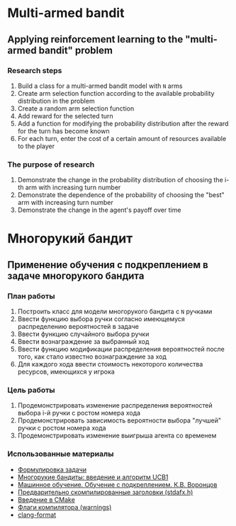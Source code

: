 ﻿# Multi-armed bandit
## Applying reinforcement learning to the "multi-armed bandit" problem
### Research steps
1. Build a class for a multi-armed bandit model with `N` arms
1. Create arm selection function according to the available probability distribution in the problem
1. Create a random arm selection function
1. Add reward for the selected turn
1. Add a function for modifying the probability distribution after the reward for the turn has become known
1. For each turn, enter the cost of a certain amount of resources available to the player

### The purpose of research
1. Demonstrate the change in the probability distribution of choosing the i-th arm with increasing turn number
1. Demonstrate the dependence of the probability of choosing the "best" arm with increasing turn number
1. Demonstrate the change in the agent's payoff over time


# Многорукий бандит
## Применение обучения с подкреплением в задаче многорукого бандита
### План работы
1. Построить класс для модели многорукого бандита с `N` ручками
1. Ввести функцию выбора ручки согласно имеющемуся распределению вероятностей в задаче
1. Ввести функцию случайного выбора ручки
1. Ввести вознаграждение за выбранный ход
1. Ввести функцию модификации распределения вероятностей после того, как стало известно вознаграждение за ход
1. Для каждого хода ввести стоимость некоторого количества ресурсов, имеющихся у игрока

### Цель работы
1. Продемонстрировать изменение распределения вероятностей выбора i-й ручки с ростом номера хода
1. Продемонстрировать зависимость вероятности  выбора  "лучшей"  ручки  с  ростом номера хода
1. Продемонстрировать изменение выигрыша агента со временем

### Использованные материалы
- [Формулировка задачи](https://star-wiki.ru/wiki/Multi-armed_bandit)
- [Многорукие бандиты: введение и алгоритм UCB1](https://habr.com/ru/company/surfingbird/blog/168611/)
- [Машинное обучение. Обучение с подкреплением. К.В. Воронцов](https://www.youtube.com/watch?v=iEUrX_eEWNY)
- [Предварительно скомпилированные заголовки (stdafx.h)](https://habr.com/ru/company/pvs-studio/blog/227521/)
- [Введение в CMake](https://neerc.ifmo.ru/wiki/index.php?title=CMake_Tutorial)
- [Флаги компилятора (warnings)](https://habr.com/ru/post/490850/)
- [clang-format](https://clang.llvm.org/docs/ClangFormatStyleOptions.html)